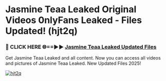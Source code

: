 # Jasmine Teaa Leaked Original Videos 0nlyFans Leaked - Files Updated! (hjt2q)

<h3>🔴 CLICK HERE 🌐==►► <a href="https://tinyurl.com/4seja8ks" rel="nofollow">Jasmine Teaa Leaked Updated Files</a></h3>

Get Jasmine Teaa Leaked and all content. Now you can access all videos and pictures of Jasmine Teaa Leaked. New Updated Files 2025!

[![hjt2q](https://i.imgur.com/EWjZXRe.gif)](https://tinyurl.com/4seja8ks)
